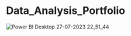 # Data_Analysis_Portfolio

![Power BI Desktop 27-07-2023 22_51_44](https://github.com/ram9666/Data_Analysis_Portfolio/assets/92446670/b50520b6-504c-4a09-918e-463e12a1407e)
